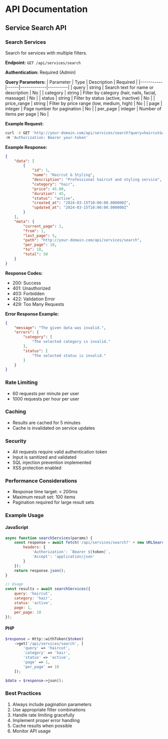 # API Documentation

## Service Search API

### Search Services

Search for services with multiple filters.

**Endpoint:** `GET /api/services/search`

**Authentication:** Required (Admin)

**Query Parameters:**
| Parameter | Type | Description | Required |
|-----------|------|-------------|----------|
| query | string | Search text for name or description | No |
| category | string | Filter by category (hair, nails, facial, massage) | No |
| status | string | Filter by status (active, inactive) | No |
| price_range | string | Filter by price range (low, medium, high) | No |
| page | integer | Page number for pagination | No |
| per_page | integer | Number of items per page | No |

**Example Request:**
```bash
curl -X GET 'http://your-domain.com/api/services/search?query=haircut&category=hair&status=active&price_range=medium&page=1&per_page=10' \
-H 'Authorization: Bearer your-token'
```

**Example Response:**
```json
{
    "data": [
        {
            "id": 1,
            "name": "Haircut & Styling",
            "description": "Professional haircut and styling service",
            "category": "hair",
            "price": 45.00,
            "duration": 45,
            "status": "active",
            "created_at": "2024-03-15T10:00:00.000000Z",
            "updated_at": "2024-03-15T10:00:00.000000Z"
        }
    ],
    "meta": {
        "current_page": 1,
        "from": 1,
        "last_page": 5,
        "path": "http://your-domain.com/api/services/search",
        "per_page": 10,
        "to": 10,
        "total": 50
    }
}
```

**Response Codes:**
- 200: Success
- 401: Unauthorized
- 403: Forbidden
- 422: Validation Error
- 429: Too Many Requests

**Error Response Example:**
```json
{
    "message": "The given data was invalid.",
    "errors": {
        "category": [
            "The selected category is invalid."
        ],
        "status": [
            "The selected status is invalid."
        ]
    }
}
```

### Rate Limiting
- 60 requests per minute per user
- 1000 requests per hour per user

### Caching
- Results are cached for 5 minutes
- Cache is invalidated on service updates

### Security
- All requests require valid authentication token
- Input is sanitized and validated
- SQL injection prevention implemented
- XSS protection enabled

### Performance Considerations
- Response time target: < 200ms
- Maximum result set: 100 items
- Pagination required for large result sets

### Example Usage

#### JavaScript
```javascript
async function searchServices(params) {
    const response = await fetch('/api/services/search?' + new URLSearchParams(params), {
        headers: {
            'Authorization': `Bearer ${token}`,
            'Accept': 'application/json'
        }
    });
    return response.json();
}

// Usage
const results = await searchServices({
    query: 'haircut',
    category: 'hair',
    status: 'active',
    page: 1,
    per_page: 10
});
```

#### PHP
```php
$response = Http::withToken($token)
    ->get('/api/services/search', [
        'query' => 'haircut',
        'category' => 'hair',
        'status' => 'active',
        'page' => 1,
        'per_page' => 10
    ]);

$data = $response->json();
```

### Best Practices
1. Always include pagination parameters
2. Use appropriate filter combinations
3. Handle rate limiting gracefully
4. Implement proper error handling
5. Cache results when possible
6. Monitor API usage 